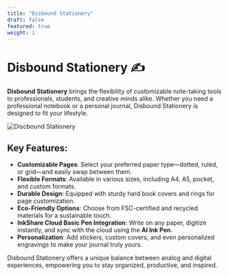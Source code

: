 ```yaml
---
title: "Disbound Stationery"
draft: false
featured: true
weight: 1
---
```


# Disbound Stationery ✍️

**Disbound Stationery** brings the flexibility of customizable note-taking tools to professionals, students, and creative minds alike. Whether you need a professional notebook or a personal journal, Disbound Stationery is designed to fit your lifestyle.

<!--more-->

![Discbound Stationery](/images/illustrations/study-from-books.svg)

## Key Features:

- **Customizable Pages**: Select your preferred paper type—dotted, ruled, or grid—and easily swap between them.
- **Flexible Formats**: Available in various sizes, including A4, A5, pocket, and custom formats.
- **Durable Design**: Equipped with sturdy hard book covers and rings for page customization.
- **Eco-Friendly Options**: Choose from FSC-certified and recycled materials for a sustainable touch.
- **InkShare Cloud Basic Pen Integration**: Write on any paper, digitize instantly, and sync with the cloud using the **AI Ink Pen**.
- **Personalization**: Add stickers, custom covers, and even personalized engravings to make your journal truly yours.

Disbound Stationery offers a unique balance between analog and digital experiences, empowering you to stay organized, productive, and inspired.
